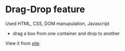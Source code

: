 # Drag-Drop feature

Used HTML, CSS, DOM manupulation, Javascript 
- drag a box from one container and drop to another


View it from [site](https://shre-yah.github.io/Drag-drop-featureJS/).
